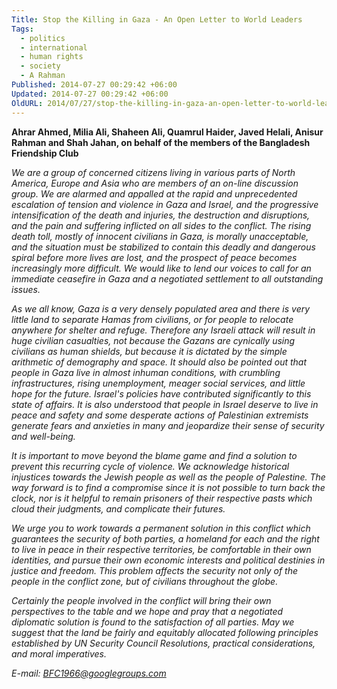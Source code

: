 ```yaml
---
Title: Stop the Killing in Gaza - An Open Letter to World Leaders
Tags:
  - politics
  - international
  - human rights
  - society
  - A Rahman
Published: 2014-07-27 00:29:42 +06:00
Updated: 2014-07-27 00:29:42 +06:00
OldURL: 2014/07/27/stop-the-killing-in-gaza-an-open-letter-to-world-leaders/
---
```


<strong>Ahrar Ahmed, Milia Ali, Shaheen Ali, Quamrul Haider, Javed Helali, Anisur Rahman and Shah Jahan, on behalf of the members of the Bangladesh Friendship Club</strong><em>
 
We are a group of concerned citizens living in various parts of North America, Europe and Asia who are members of an on-line discussion group.  We are alarmed and appalled at the rapid and unprecedented escalation of tension and violence in Gaza and Israel, and the progressive intensification of the death and injuries, the destruction and disruptions, and the pain and suffering inflicted on all sides to the conflict. The rising death toll, mostly of innocent civilians in Gaza, is morally unacceptable, and the situation must be stabilized to contain this deadly and dangerous spiral before more lives are lost, and the prospect of peace becomes increasingly more difficult.  We would like to lend our voices to call for an immediate ceasefire in Gaza and a negotiated settlement to all outstanding issues.
 
As we all know, Gaza is a very densely populated area and there is very little land to separate Hamas from civilians, or for people to relocate anywhere for shelter and refuge.  Therefore any Israeli attack will result in huge civilian casualties, not because the Gazans are cynically using civilians as human shields, but because it is dictated by the simple arithmetic of demography and space. It should also be pointed out that people in Gaza live in almost inhuman conditions, with crumbling infrastructures, rising unemployment, meager social services, and little hope for the future. Israel's policies have contributed significantly to this state of affairs.  It is also understood that people in Israel deserve to live in peace and safety and some desperate actions of Palestinian extremists generate fears and anxieties in many and jeopardize their sense of security and well-being.   

It is important to move beyond the blame game and find a solution to prevent this recurring cycle of violence.  We acknowledge historical injustices towards the Jewish people as well as the people of Palestine.  The way forward is to find a compromise since it is not possible to turn back the clock, nor is it helpful to remain prisoners of their respective pasts which cloud their judgments, and complicate their futures.
 
We urge you to work towards a permanent solution in this conflict which guarantees the security of both parties, a homeland for each and the right to live in peace in their respective territories, be comfortable in their own identities, and pursue their own economic interests and political destinies in justice and freedom. This problem affects the security not only of the people in the conflict zone, but of civilians throughout the globe.

Certainly the people involved in the conflict will bring their own perspectives to the table and we hope and pray that a negotiated diplomatic solution is found to the satisfaction of all parties.  May we suggest that the land be fairly and equitably allocated following principles established by UN Security Council Resolutions, practical considerations, and moral imperatives.
   
E-mail: BFC1966@googlegroups.com

